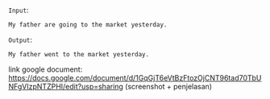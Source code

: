 `Input`:
```
My father are going to the market yesterday.
```
`Output`:
```
My father went to the market yesterday.
```

link google document: https://docs.google.com/document/d/1GqGjT6eVtBzFtozOjCNT96tad70TbUNFgVIzpNTZPHI/edit?usp=sharing (screenshot + penjelasan)